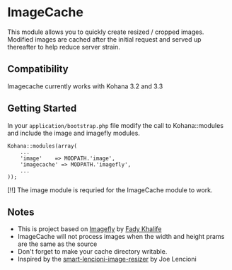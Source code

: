 # ImageCache

This module allows you to quickly create resized / cropped images.
Modified images are cached after the initial request and served up thereafter to help reduce server strain.

## Compatibility

Imagecache currently works with Kohana 3.2 and 3.3

## Getting Started

In your `application/bootstrap.php` file modify the call to Kohana::modules and include the image and imagefly modules.

    Kohana::modules(array(
        ...
        'image'    => MODPATH.'image',
        'imagecache' => MODPATH.'imagefly',
        ...
    ));

[!!] The image module is requried for the ImageCache module to work.

## Notes

* This is project based on [Imagefly](https://github.com/Bodom78/kohana-imagefly) by [Fady Khalife](https://github.com/Bodom78)
* ImageCache will not process images when the width and height prams are the same as the source
* Don't forget to make your cache directory writable.
* Inspired by the [smart-lencioni-image-resizer](http://code.google.com/p/smart-lencioni-image-resizer/) by Joe Lencioni
